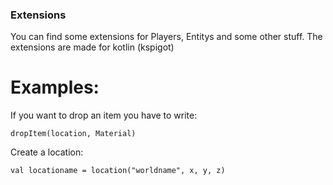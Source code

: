 ### Extensions
You can find some extensions for Players, Entitys and some other stuff.
The extensions are made for kotlin (kspigot)

# Examples:
If you want to drop an item you have to write:

`
dropItem(location, Material)
`


Create a location:

`
val locationame = location("worldname", x, y, z)
`
